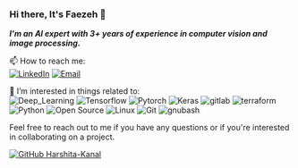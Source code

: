 ### Hi there, It's Faezeh 👋

<!--
**FaezehMosayyebi/FaezehMosayyebi** is a ✨ _special_ ✨ repository because its `README.md` (this file) appears on your GitHub profile.

Here are some ideas to get you started:

- 🔭 I’m currently working on MRI segmentation
- 🌱 I’m currently learning Medical Image Analysis
- 👯 I’m looking to collaborate on ...
- 🤔 I’m looking for help with ...
- 💬 Ask me about ...
- 📫 How to reach me: 
- 😄 Pronouns: ...
- ⚡ Fun fact: ...
-->

*__I'm an AI expert with 3+ years of experience in computer vision and image processing.__*<br>

📫 How to reach me:<br>
[![LinkedIn](https://img.shields.io/badge/-LinkedIn-f1c40f?style=flat-square&logo=LinkedIn&logoColor=fff)](https://www.linkedin.com/in/faezehmosayyebi/)
[![Email](https://img.shields.io/badge/-Gmail-f1c40f?style=flat-square&logo=Gmail&logoColor=fff)](mailto:faezeh.mosayyebi@gmail.com)

🎉 I’m interested in things related to:<br>
![Deep_Learning](https://img.shields.io/badge/-Deep_Learning-34495e?style=flat-square&logo=Deep_Learning&logoColor=fff)
![Tensorflow](https://img.shields.io/badge/-Tensorflow-34495e?style=flat-square&logo=Tensorflow&logoColor=fff)
![Pytorch](https://img.shields.io/badge/-Pytorch-34495e?style=flat-square&logo=Pytorch&logoColor=fff)
![Keras](https://img.shields.io/badge/-Keras-34495e?style=flat-square&logo=Keras&logoColor=fff)
![gitlab](https://img.shields.io/badge/-Gitlab-34495e?style=flat-square&logo=gitlab&logoColor=fff)
![terraform](https://img.shields.io/badge/-Terraform-34495e?style=flat-square&logo=terraform&logoColor=fff)
![Python](https://img.shields.io/badge/-Python-34495e?style=flat-square&logo=Python&logoColor=fff)
![Open Source](https://img.shields.io/badge/-Open%20Source-34495e?style=flat-square&logo=Open%20Source%20Initiative&logoColor=fff)
![Linux](https://img.shields.io/badge/-Linux-34495e?style=flat-square&logo=Linux&logoColor=fff)
![Git](https://img.shields.io/badge/-Git-34495e?style=flat-square&logo=Git&logoColor=fff)
![gnubash](https://img.shields.io/badge/-bash-34495e?style=flat-square&logo=gnubash&logoColor=fff)

Feel free to reach out to me if you have any questions or if you're interested in collaborating on a project.

<!-- (![My github stats](https://github-readme-stats.vercel.app/api?username=arsalanses&count_private=true&hide=stars,issues&show_icons=true)<br> -->
[![GitHub Harshita-Kanal](https://img.shields.io/github/followers/arsalanses?label=follow&style=social)](https://github.com/FaezehMosayyebi)

